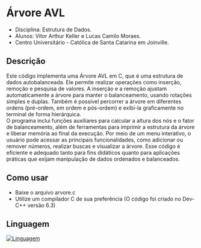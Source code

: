 # Árvore AVL
- Disciplina: Estrutura de Dados.
- Alunos: Vitor Arthur Keller e Lucas Camilo Moraes.
- Centro Universitário - Católica de Santa Catarina em Joinville.

## Descrição
Este código implementa uma Árvore AVL em C, que é uma estrutura de dados autobalanceada. Ele permite realizar operações como inserção, remoção e pesquisa de valores. A inserção e a remoção ajustam automaticamente a árvore para manter o balanceamento, usando rotações simples e duplas. Também é possível percorrer a árvore em diferentes ordens (pré-ordem, em ordem e pós-ordem) e exibi-la graficamente no terminal de forma hierárquica.<br/>
O programa inclui funções auxiliares para calcular a altura dos nós e o fator de balanceamento, além de ferramentas para imprimir a estrutura da árvore e liberar memória ao final da execução. Por meio de um menu interativo, o usuário pode acessar as principais funcionalidades, como adicionar ou remover números, realizar buscas e visualizar a árvore. Esse código é eficiente e adequado tanto para fins didáticos quanto para aplicações práticas que exijam manipulação de dados ordenados e balanceados.

## Como usar
- Baixe o arquivo arvore.c
- Utilize um compilador C de sua preferência (O código foi criado no Dev-C++ versão 6.3)

## Linguagem
[![Linguagem](https://skillicons.dev/icons?i=c)](https://github.com/vitorkeller/Arvore-AVL)

